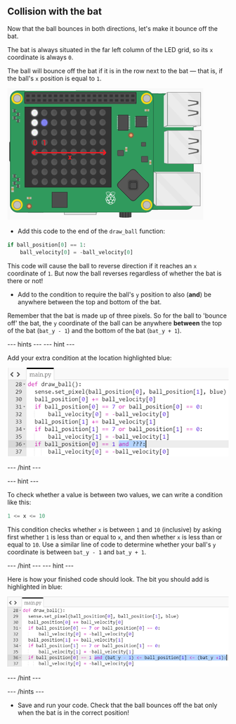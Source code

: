## Collision with the bat

Now that the ball bounces in both directions, let's make it bounce off the bat.

The bat is always situated in the far left column of the LED grid, so its `x` coordinate is always `0`.

The ball will bounce off the bat if it is in the row next to the bat — that is, if the ball's `x` position is equal to `1`.

![Ball bounce x](images/ball-bounce-x.png)

+ Add this code to the end of the `draw_ball` function:

``` python
if ball_position[0] == 1:
    ball_velocity[0] = -ball_velocity[0]
```

This code will cause the ball to reverse direction if it reaches an `x` coordinate of `1`. But now the ball reverses regardless of whether the bat is there or not!

- Add to the condition to require the ball's `y` position to also (**and**) be anywhere between the top and bottom of the bat.

Remember that the bat is made up of three pixels. So for the ball to 'bounce off' the bat, the `y` coordinate of the ball can be anywhere **between** the top of the bat (`bat_y - 1`) and the bottom of the bat (`bat_y + 1`).

--- hints --- --- hint ---

Add your extra condition at the location highlighted blue:

![Has it hit the bat?](images/hint-add-hit-bat.png)

--- /hint ---

--- hint ---

To check whether a value is between two values, we can write a condition like this:

```python
1 <= x <= 10
```

This condition checks whether `x` is between `1` and `10` (inclusive) by asking first whether `1` is less than or equal to `x`, and then whether `x` is less than or equal to `10`. Use a similar line of code to determine whether your ball's `y` coordinate is between `bat_y - 1` and `bat_y + 1`.

--- /hint --- --- hint ---

Here is how your finished code should look. The bit you should add is highlighted in blue:

![Has it hit the bat?](images/hint-add-hit-bat-solution.png)

--- /hint ---

--- /hints ---

+ Save and run your code. Check that the ball bounces off the bat only when the bat is in the correct position!
